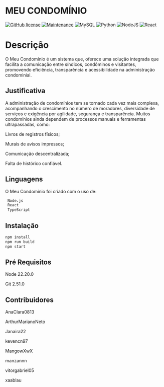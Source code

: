 # MEU CONDOMÍNIO

[![GitHub license](https://img.shields.io/github/license/Naereen/StrapDown.js.svg)](https://github.com/Naereen/StrapDown.js/blob/master/LICENSE)
[![Maintenance](https://img.shields.io/badge/Maintained%3F-yes-green.svg)](https://GitHub.com/Naereen/StrapDown.js/graphs/commit-activity)
![MySQL](https://img.shields.io/badge/mysql-4479A1.svg?style=for-the-badge&logo=mysql&logoColor=white)
![Python](https://img.shields.io/badge/python-3670A0?style=for-the-badge&logo=python&logoColor=ffdd54)
![NodeJS](https://img.shields.io/badge/node.js-6DA55F?style=for-the-badge&logo=node.js&logoColor=white)
![React](https://img.shields.io/badge/react-%2320232a.svg?style=for-the-badge&logo=react&logoColor=%2361DAFB)


# Descrição
O Meu Condomínio é um sistema que, oferece uma solução integrada que facilita a comunicação entre síndicos, condôminos e visitantes, promovendo eficiência, transparência e acessibilidade na administração condominial.

## Justificativa

A administração de condomínios tem se tornado cada vez mais complexa, acompanhando o crescimento no número de moradores, diversidade de serviços e exigência por agilidade, segurança e transparência. Muitos condomínios ainda dependem de processos manuais e ferramentas ultrapassadas, como:

Livros de registros físicos;

Murais de avisos impressos;

Comunicação descentralizada;

Falta de histórico confiável.

## Linguagens

O Meu Condomínio foi criado com o uso de:
```bash
 Node.js
 React
 TypeScript
```

## Instalação

```bash
npm install
npm run build
npm start
```

## Pré Requisitos
Node 22.20.0

Git 2.51.0 


## Contribuidores

AnaClara0813

ArthurMarianoNeto

Janaira22

kevencn97

MangowXwX

manzannn

vitorgabriel05

xaablau